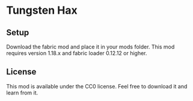# Tungsten Hax

## Setup

Download the fabric mod and place it in your mods folder. This mod requires version 1.18.x and fabric loader 0.12.12 or higher.

## License

This mod is available under the CC0 license. Feel free to download it and learn from it.
